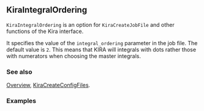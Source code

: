 ## KiraIntegralOrdering

`KiraIntegralOrdering` is an option for `KiraCreateJobFile` and other functions of the Kira interface.

It specifies the value of the `integral_ordering` parameter in the job file. The default value is `2`. This means that KIRA will integrals with dots rather those with numerators when choosing the master integrals.

### See also

[Overview](Extra/FeynHelpers.md), [KiraCreateConfigFiles](KiraCreateJobFile.md).

### Examples